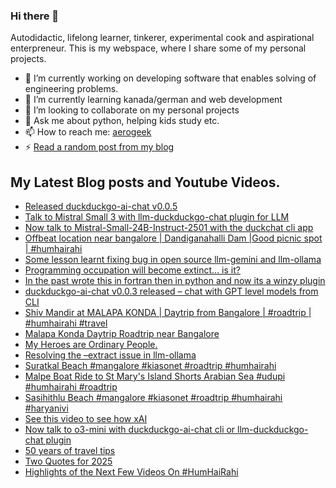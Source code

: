 ### Hi there 👋

<!--
**sukhbinder/sukhbinder** is a ✨ _special_ ✨ repository because its `README.md` (this file) appears on your GitHub profile.
-->

Autodidactic, lifelong learner, tinkerer, experimental cook and aspirational enterpreneur. This is my webspace, where I share some of my personal projects. 

- 🔭 I’m currently working on developing software that enables solving of engineering problems.
- 🌱 I’m currently learning kanada/german and web development
- 👯 I’m looking to collaborate on my personal projects
- 💬 Ask me about python, helping kids study etc.
- 📫 How to reach me: [aerogeek](http://www.twitter.com/aerogeek)
- ⚡ [Read a random post from my blog](https://sukhbinder.wordpress.com/?random)

## My Latest Blog posts and Youtube Videos.
<!-- BLOG-POST-LIST:START -->
- [Released duckduckgo-ai-chat v0.0.5](https://sukhbinder.wordpress.com/2025/03/21/released-duckduckgo-ai-chat-v0-0-5/)
- [Talk to Mistral Small 3 with llm-duckduckgo-chat plugin for LLM](https://sukhbinder.wordpress.com/2025/03/19/talk-to-mistral-small-3-with-llm-duckduckgo-chat-plugin-for-llm/)
- [Now talk to Mistral-Small-24B-Instruct-2501 with the duckchat cli app](https://sukhbinder.wordpress.com/2025/03/19/now-talk-to-mistral-small-24b-instruct-2501-with-the-duckchat-cli-app/)
- [Offbeat location near bangalore | Dandiganahalli Dam |Good picnic spot | #humhairahi](https://www.youtube.com/watch?v=fBPvK4wIuxs)
- [Some lesson learnt fixing bug in open source llm-gemini and llm-ollama](https://sukhbinder.wordpress.com/2025/03/16/some-lesson-learnt-fixing-bug-in-open-source-llm-gemini-and-llm-ollama/)
- [Programming occupation will become extinct… is it?](https://sukhbinder.wordpress.com/2025/03/16/programming-occupation-will-become-extinct-is-it/)
- [In the past wrote this in fortran then in python and now its a winzy plugin](https://sukhbinder.wordpress.com/2025/03/14/in-the-past-wrote-this-in-fortran-then-in-python-and-now-its-a-winzy-plugin/)
- [duckduckgo-ai-chat v0.0.3 released – chat with GPT level models from CLI](https://sukhbinder.wordpress.com/2025/03/13/duckduckgo-ai-chat-v0-0-3-released-chat-with-gpt-gen-2-models-from-c/)
- [Shiv Mandir at MALAPA KONDA | Daytrip from Bangalore |  #roadtrip | #humhairahi  #travel](https://www.youtube.com/watch?v=yxSrYoRe1NE)
- [Malapa Konda Daytrip Roadtrip near Bangalore](https://www.youtube.com/watch?v=ighRI6RQnzk)
- [My Heroes are Ordinary People.](https://sukhbinder.wordpress.com/2025/03/09/my-heroes-are-ordinary-people/)
- [Resolving the –extract issue in llm-ollama](https://sukhbinder.wordpress.com/2025/03/07/resolving-the-extract-issue-in-llm-ollama/)
- [Suratkal Beach #mangalore #kiasonet #roadtrip #humhairahi](https://www.youtube.com/watch?v=YMNl0-0g3e0)
- [Malpe Boat Ride to St Mary&#39;s Island Shorts Arabian Sea #udupi #humhairahi #roadtrip](https://www.youtube.com/watch?v=U8rs2djPrus)
- [Sasihithlu Beach #mangalore #kiasonet #roadtrip #humhairahi #haryanivi](https://www.youtube.com/watch?v=fZMPKdli_dQ)
- [See this video to see how xAI](https://sukhbinder.wordpress.com/2025/02/22/see-this-video-to-see-how-xai/)
- [Now talk to o3-mini with duckduckgo-ai-chat cli or llm-duckduckgo-chat plugin](https://sukhbinder.wordpress.com/2025/02/19/now-talk-to-o3-mini-with-duckduckgo-ai-chat-cli-or-llm-duckduckgo-chat-plugin/)
- [50 years of travel tips](https://sukhbinder.wordpress.com/2025/02/17/50-years-of-travel-tips/)
- [Two Quotes for 2025](https://sukhbinder.wordpress.com/2025/02/13/two-quotes-for-2025/)
- [Highlights of the Next Few Videos On #HumHaiRahi](https://www.youtube.com/watch?v=5rqgaw1lvK4)
<!-- BLOG-POST-LIST:END -->
